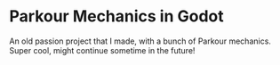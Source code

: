 # Parkour Mechanics in Godot
An old passion project that I made, with a bunch of Parkour mechanics. Super cool, might continue sometime in the future!
